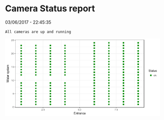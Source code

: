 Camera Status report
================
03/06/2017 - 22:45:35

    All cameras are up and running

![](camreport_files/figure-markdown_github/unnamed-chunk-2-1.png)
